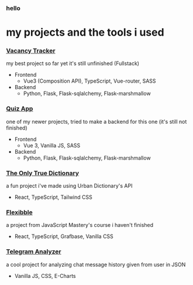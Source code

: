 ### hello

# my projects and the tools i used
### [Vacancy Tracker](https://github.com/sendemy/vacancy-tracker)
my best project so far yet it's still unfinished (Fullstack)
- Frontend
	-   Vue3 (Composition API), TypeScript, Vue-router, SASS
- Backend
	-   Python, Flask, Flask-sqlalchemy, Flask-marshmallow

### [Quiz App](https://github.com/sendemy/quizApp)
one of my newer projects, tried to make a backend for this one (it's still not finished)
- Frontend
	- Vue 3, Vanilla JS, SASS 
- Backend
	- Python, Flask, Flask-sqlalchemy, Flask-marshmallow
		
### [The Only True Dictionary](https://github.com/sendemy/the-only-true-dictionary)
a fun project i've made using Urban Dictionary's API
- React, TypeScript, Tailwind CSS

### [Flexibble](https://github.com/sendemy/grafbase_flexibble)
a project from JavaScript Mastery's course i haven't finished
- React, TypeScript, Grafbase, Vanilla CSS
		
### [Telegram Analyzer](https://github.com/sendemy/telegram-analyzer)
a cool project for analyzing chat message history given from user in JSON
- Vanilla JS, CSS, E-Charts
